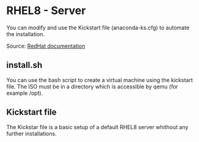 # RHEL8 - Server

You can modify and use the Kickstart file (anaconda-ks.cfg) to automate the installation.

Source: [RedHat documentation](https://access.redhat.com/login?redirectTo=https%3A%2F%2Faccess.redhat.com%2Fdocumentation%2Fen-us%2Fred_hat_enterprise_linux%2F7%2Fhtml%2Finstallation_guide%2Fsect-simple-install-kickstart)

## install.sh

You can use the bash script to create a virtual machine using the kickstart file. The ISO must be in a directory which is accessible by qemu (for example /opt).

## Kickstart file

The Kickstar file is a basic setup of a default RHEL8 server whithout any further installations.